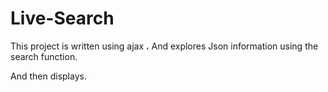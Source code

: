 # Live-Search

This project is written using ajax ، And explores Json information using the search function.

And then displays.

